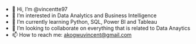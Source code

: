 - 👋 Hi, I’m @vincentte97
- 👀 I’m interested in Data Analytics and Business Intelligence
- 🌱 I’m currently learning Python, SQL, Power BI and Tableau
- 💞️ I’m looking to collaborate on everything that is related to Data Anaytics
- 📫 How to reach me: akogwuvincent@gmail.com

<!---
vincentte97/vincentte97 is a ✨ special ✨ repository because its `README.md` (this file) appears on your GitHub profile.
You can click the Preview link to take a look at your changes.
--->

